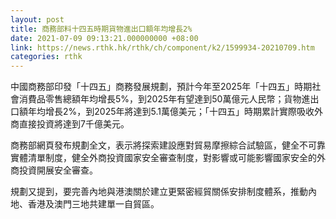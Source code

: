 ```yaml
---
layout: post
title: 商務部料十四五時期貨物進出口額年均增長2%
date: 2021-07-09 09:13:21.000000000 +08:00
link: https://news.rthk.hk/rthk/ch/component/k2/1599934-20210709.htm
categories: rthk
---
```


中國商務部印發「十四五」商務發展規劃，預計今年至2025年「十四五」時期社會消費品零售總額年均增長5%，到2025年有望達到50萬億元人民幣；貨物進出口額年均增長2%，到2025年將達到5.1萬億美元；「十四五」時期累計實際吸收外商直接投資將達到7千億美元。

商務部網頁發布規劃全文，表示將探索建設應對貿易摩擦綜合試驗區，健全不可靠實體清單制度，健全外商投資國家安全審查制度，對影響或可能影響國家安全的外商投資開展安全審查。

規劃又提到，要完善內地與港澳關於建立更緊密經貿關係安排制度體系，推動內地、香港及澳門三地共建單一自貿區。
